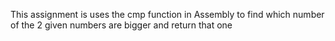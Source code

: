 This assignment is uses the cmp function in Assembly to find which number of the 2 given numbers are bigger and return that one

